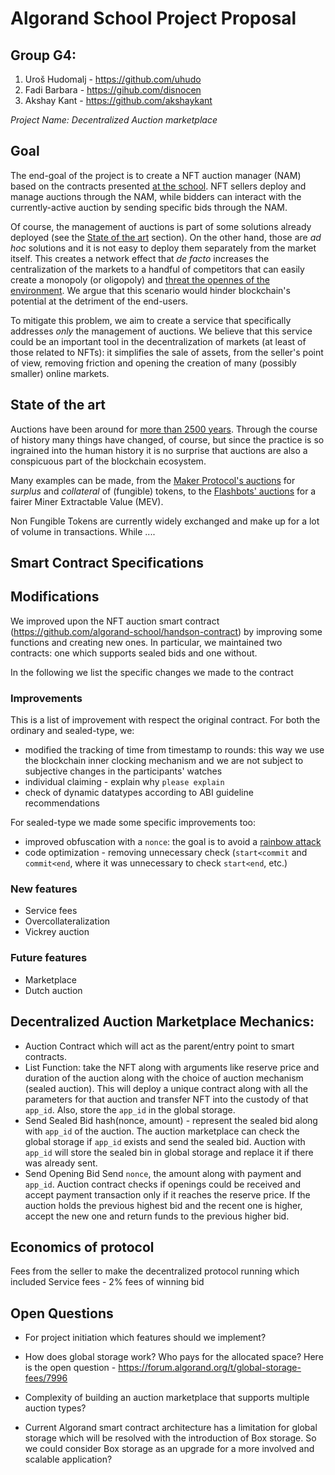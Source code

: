 # Algorand School Project Proposal

## Group G4: 
1. Uroš Hudomalj - https://github.com/uhudo
2. Fadi Barbara - https://gihub.com/disnocen
3. Akshay Kant - https://github.com/akshaykant

*Project Name: Decentralized Auction marketplace*

## Goal 

The end-goal of the project is to create a NFT auction manager (NAM) based on the contracts presented [at the school](https://github.com/algorand-school/handson-contract). NFT sellers deploy and manage auctions through the NAM, while bidders can interact with the currently-active auction by sending specific bids through the NAM.

Of course, the management of auctions is part of some solutions already deployed (see the [State of the art](#state-of-the-art) section). On the other hand, those are *ad hoc* solutions and it is not easy to deploy them separately from the market itself. This creates a network effect that *de facto* increases the centralization of the markets to a handful of competitors that can easily create a monopoly (or oligopoly) and [threat the opennes of the environment](https://www.fon.hum.uva.nl/rob/Courses/InformationInSpeech/CDROM/Literature/LOTwinterschool2006/szabo.best.vwh.net/ttps.html). We argue that this scenario would hinder blockchain's potential at the detriment of the end-users.

To mitigate this problem, we aim to create a service that specifically addresses *only* the management of auctions. We believe that this service could be an important tool in the decentralization of markets (at least of those related to NFTs): it simplifies the sale of assets, from the seller's point of view, removing friction and opening the creation of many (possibly smaller) online markets.

## State of the art
Auctions have been around for [more than 2500 years](https://www.econport.org/content/handbook/auctions/historyofauctions.html). Through the course of history many things have changed, of course, but since the practice is so ingrained into the human history it is no surprise that auctions are also a conspicuous part of the blockchain ecosystem.

Many examples can be made, from the [Maker Protocol's auctions](https://docs.makerdao.com/keepers/the-auctions-of-the-maker-protocol#auctions) for *surplus* and *collateral* of (fungible) tokens, to the [Flashbots' auctions](https://docs.flashbots.net/Flashbots-auction/overview/) for a fairer Miner Extractable Value (MEV).

Non Fungible Tokens are currently widely exchanged and make up for a lot of volume in transactions. While ....
## Smart Contract Specifications



## Modifications
We improved upon the NFT auction smart contract (https://github.com/algorand-school/handson-contract) by improving some functions and creating new ones. In particular, we maintained two contracts: one which supports sealed bids and one without.

In the following we list the specific changes we made to the contract

### Improvements

This is a list of improvement with respect the original contract. For both the ordinary and sealed-type, we:

- modified the tracking of time from timestamp to rounds: this way we use the blockchain inner clocking mechanism and we are not subject to subjective changes in the participants' watches
- individual claiming - explain why `please explain`
- check of dynamic datatypes according to ABI guideline recommendations

For sealed-type we made some specific improvements too:
- improved obfuscation with a `nonce`: the goal is to avoid a [rainbow attack](https://en.wikipedia.org/wiki/Rainbow_table)
- code optimization - removing unnecessary check (`start<commit` and `commit<end`, where it was unnecessary to check `start<end`, etc.)

### New features

- Service fees 
- Overcollateralization 
- Vickrey auction 

### Future features
- Marketplace 
- Dutch auction 

## Decentralized Auction Marketplace Mechanics: 

- Auction Contract which will act as the parent/entry point to smart contracts.
- List Function: take the NFT along with arguments like reserve price and duration of the auction along with the choice of auction mechanism (sealed auction). This will deploy a unique contract along with all the parameters for that auction and transfer NFT into the custody of that `app_id`. Also, store the `app_id` in the global storage.
- Send Sealed Bid
hash(nonce, amount) - represent the sealed bid along with `app_id` of the auction. The auction marketplace can check the global storage if `app_id` exists and send the sealed bid. Auction with `app_id` will store the sealed bin in global storage and replace it if there was already sent.
- Send Opening Bid
Send `nonce`, the amount along with payment and `app_id`. Auction contract checks if openings could be received and accept payment transaction only if it reaches the reserve price. If the auction holds the previous highest bid and the recent one is higher, accept the new one and return funds to the previous higher bid.

## Economics of protocol
Fees from the seller to make the decentralized protocol running which included Service fees - 2% fees of winning bid




## Open Questions

- For project initiation which features should we implement?

- How does global storage work? Who pays for the allocated space?
  Here is the open question - https://forum.algorand.org/t/global-storage-fees/7996

- Complexity of building an auction marketplace that supports multiple auction types?

- Current Algorand smart contract architecture has a limitation for global storage which will be resolved with the introduction of Box storage. So we could consider Box storage as an upgrade for a more involved and scalable application?
